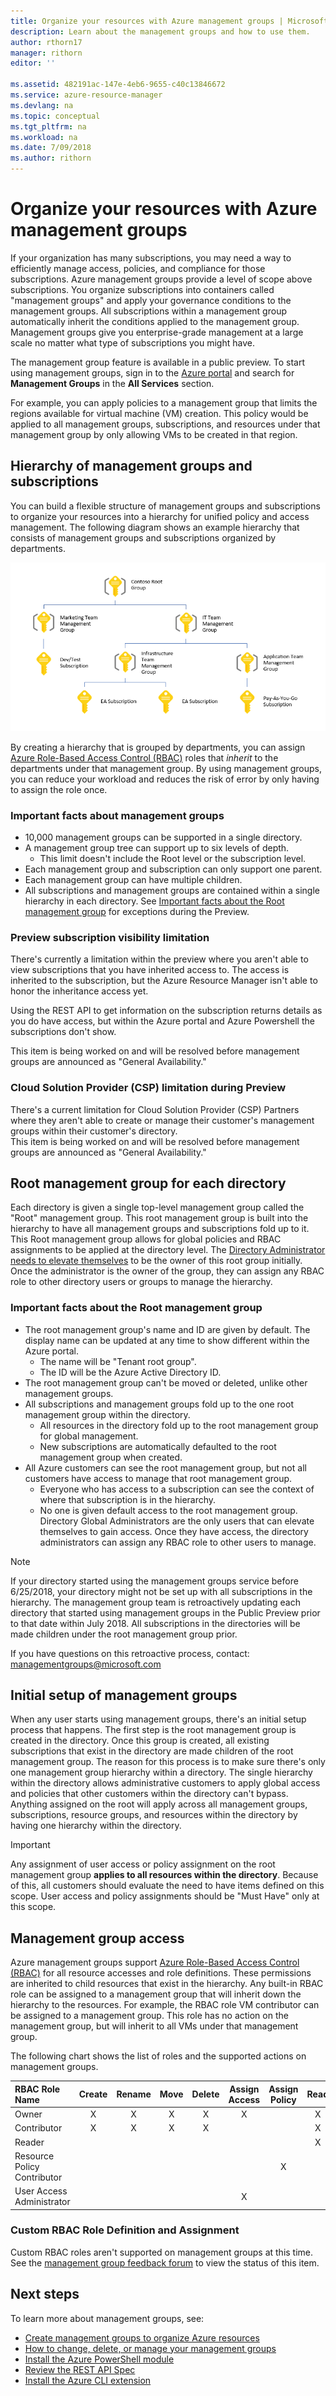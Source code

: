 ```yaml
---
title: Organize your resources with Azure management groups | Microsoft Docs
description: Learn about the management groups and how to use them. 
author: rthorn17
manager: rithorn
editor: ''

ms.assetid: 482191ac-147e-4eb6-9655-c40c13846672
ms.service: azure-resource-manager
ms.devlang: na
ms.topic: conceptual
ms.tgt_pltfrm: na
ms.workload: na
ms.date: 7/09/2018
ms.author: rithorn
---
```


# Organize your resources with Azure management groups

If your organization has many subscriptions, you may need a way to efficiently manage access, policies, and compliance for those subscriptions. Azure management groups provide a level of scope above subscriptions. You organize subscriptions into containers called "management groups" and apply your governance conditions to the management groups. All subscriptions within a management group automatically inherit the conditions applied to the management group. Management groups give you enterprise-grade management at a large scale no matter what type of subscriptions you might have.

The management group feature is available in a public preview. To start using management groups, sign in to the [Azure portal](https://portal.azure.com) and search for **Management Groups** in the **All Services** section.

For example, you can apply policies to a management group that limits the regions available for virtual machine (VM) creation. This policy would be applied to all management groups, subscriptions, and resources under that management group by only allowing VMs to be created in that region.

## Hierarchy of management groups and subscriptions

You can build a flexible structure of management groups and subscriptions to organize your resources into a hierarchy for unified policy and access management.
The following diagram shows an example hierarchy that consists of management groups and subscriptions organized by departments.

![tree](media/management-groups/MG_overview.png)

By creating a hierarchy that is grouped by departments, you can assign [Azure Role-Based Access Control (RBAC)](../role-based-access-control/overview.md) roles that *inherit* to the departments under that management group. By using management groups, you can reduce your workload and reduces the risk of error by only having to assign the role once.

### Important facts about management groups

- 10,000 management groups can be supported in a single directory.
- A management group tree can support up to six levels of depth.
  - This limit doesn't include the Root level or the subscription level.
- Each management group and subscription can only support one parent.
- Each management group can have multiple children.
- All subscriptions and management groups are contained within a single hierarchy in each directory. See [Important facts about the Root management group](#important-facts-about-the-root-management-group) for exceptions during the Preview.

### Preview subscription visibility limitation

There's currently a limitation within the preview where you aren't able to view subscriptions that you have inherited access to. The access is inherited to the subscription, but the Azure Resource Manager isn't able to honor the inheritance access yet.  

Using the REST API to get information on the subscription returns details as you do have access, but within the Azure portal and Azure Powershell the subscriptions don't show.

This item is being worked on and will be resolved before management groups are announced as "General Availability."  

### Cloud Solution Provider (CSP) limitation during Preview

There's a current limitation for Cloud Solution Provider (CSP) Partners where they aren't able to create or manage their customer's management groups within their customer's directory.  
This item is being worked on and will be resolved before management groups are announced as "General Availability."

## Root management group for each directory

Each directory is given a single top-level management group called the "Root" management group. This root management group is built into the hierarchy to have all management groups and subscriptions fold up to it. This Root management group allows for global policies and RBAC assignments to be applied at the directory level. The [Directory Administrator needs to elevate themselves](../role-based-access-control/elevate-access-global-admin.md) to be the owner of this root group initially. Once the administrator is the owner of the group, they can assign any RBAC role to other directory users or groups to manage the hierarchy.  

### Important facts about the Root management group

- The root management group's name and ID are given by default. The display name can be updated at any time to show different within the Azure portal.
  - The name will be "Tenant root group".
  - The ID will be the Azure Active Directory ID.
- The root management group can't be moved or deleted, unlike other management groups.  
- All subscriptions and management groups fold up to the one root management group within the directory.
  - All resources in the directory fold up to the root management group for global management.
  - New subscriptions are automatically defaulted to the root management group when created.
- All Azure customers can see the root management group, but not all customers have access to manage that root management group.
  - Everyone who has access to a subscription can see the context of where that subscription is in the hierarchy.  
  - No one is given default access to the root management group. Directory Global Administrators are the only users that can elevate themselves to gain access.  Once they have access, the directory administrators can assign any RBAC role to other users to manage.  

>[!NOTE]
>If your directory started using the management groups service before 6/25/2018, your directory might not be set up with all subscriptions in the hierarchy. The management group team is retroactively updating each directory that started using management groups in the Public Preview prior to that date within July 2018. All subscriptions in the directories will be made children under the root management group prior.  
>
>If you have questions on this retroactive process, contact: managementgroups@microsoft.com  
  
## Initial setup of management groups

When any user starts using management groups, there's an initial setup process that happens. The first step is the root management group is created in the directory. Once this group is created, all existing subscriptions that exist in the directory are made children of the root management group.  The reason for this process is to make sure there's only one management group hierarchy within a directory.  The single hierarchy within the directory allows administrative customers to apply global access and policies that other customers within the directory can't bypass. Anything assigned on the root will apply across all management groups, subscriptions, resource groups, and resources within the directory by having one hierarchy within the directory.  

> [!IMPORTANT]
> Any assignment of user access or policy assignment on the root management group **applies to all resources within the directory**. Because of this, all customers should evaluate the need to have items defined on this scope.  User access and policy assignments should be "Must Have" only at this scope.  
  
## Management group access

Azure management groups support [Azure Role-Based Access Control (RBAC)](../role-based-access-control/overview.md) for all resource accesses and role definitions. These permissions are inherited to child resources that exist in the hierarchy. Any built-in RBAC role can be assigned to a management group that will inherit down the hierarchy to the resources.  For example, the RBAC role VM contributor can be assigned to a management group. This role has no action on the management group, but will inherit to all VMs under that management group.  

The following chart shows the list of roles and the supported actions on management groups.

| RBAC Role Name             | Create | Rename | Move | Delete | Assign Access | Assign Policy | Read  |
|:-------------------------- |:------:|:------:|:----:|:------:|:-------------:| :------------:|:-----:|
|Owner                       | X      | X      | X    | X      | X             |               | X     |
|Contributor                 | X      | X      | X    | X      |               |               | X     |
|Reader                      |        |        |      |        |               |               | X     |
|Resource Policy Contributor |        |        |      |        |               | X             |       |
|User Access Administrator   |        |        |      |        | X             |               |       |

### Custom RBAC Role Definition and Assignment

Custom RBAC roles aren't supported on management groups at this time.  See the [management group feedback forum](https://aka.ms/mgfeedback) to view the status of this item.

## Next steps

To learn more about management groups, see:

- [Create management groups to organize Azure resources](management-groups-create.md)
- [How to change, delete, or manage your management groups](management-groups-manage.md)
- [Install the Azure PowerShell module](https://www.powershellgallery.com/packages/AzureRM.ManagementGroups/0.0.1-preview)
- [Review the REST API Spec](https://github.com/Azure/azure-rest-api-specs/tree/master/specification/managementgroups/resource-manager/Microsoft.Management/preview)
- [Install the Azure CLI extension](https://docs.microsoft.com/cli/azure/extension?view=azure-cli-latest#az_extension_list_available)
